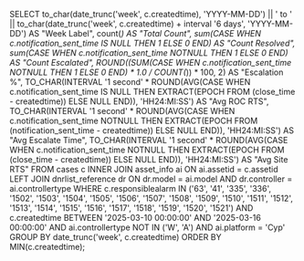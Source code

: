 SELECT 
    to_char(date_trunc('week', c.createdtime), 'YYYY-MM-DD') || ' to ' || 
    to_char(date_trunc('week', c.createdtime) + interval '6 days', 'YYYY-MM-DD') AS "Week Label",
    count(*) AS "Total Count",
    sum(CASE WHEN c.notification_sent_time IS NULL THEN 1 ELSE 0 END) AS "Count Resolved",
    sum(CASE WHEN c.notification_sent_time NOTNULL THEN 1 ELSE 0 END) AS "Count Escalated",
    ROUND((SUM(CASE WHEN c.notification_sent_time NOTNULL THEN 1 ELSE 0 END) * 1.0 / COUNT(*)) * 100, 2) AS "Escalation %",
    TO_CHAR(INTERVAL '1 second' * ROUND(AVG(CASE 
        WHEN c.notification_sent_time IS NULL THEN EXTRACT(EPOCH FROM (close_time - createdtime)) 
        ELSE NULL 
    END)), 'HH24:MI:SS') AS "Avg ROC RTS",
    TO_CHAR(INTERVAL '1 second' * ROUND(AVG(CASE 
        WHEN c.notification_sent_time NOTNULL THEN EXTRACT(EPOCH FROM (notification_sent_time - createdtime)) 
        ELSE NULL 
    END)), 'HH24:MI:SS') AS "Avg Escalate Time",
    TO_CHAR(INTERVAL '1 second' * ROUND(AVG(CASE 
        WHEN c.notification_sent_time NOTNULL THEN EXTRACT(EPOCH FROM (close_time - createdtime)) 
        ELSE NULL 
    END)), 'HH24:MI:SS') AS "Avg Site RTS"
FROM cases c
INNER JOIN asset_info ai ON ai.assetid = c.assetid
LEFT JOIN dnrlist_reference dr ON dr.model = ai.model AND dr.controller = ai.controllertype
WHERE 
    c.responsiblealarm IN ('63', '41', '335', '336', '1502', '1503', '1504', '1505', '1506', '1507', '1508', '1509', 
                           '1510', '1511', '1512', '1513', '1514', '1515', '1516', '1517', '1518', '1519', '1520', '1521')
    AND c.createdtime BETWEEN '2025-03-10 00:00:00' AND '2025-03-16 00:00:00'
    AND ai.controllertype NOT IN ('W', 'A')
    AND ai.platform = 'Cyp'
GROUP BY date_trunc('week', c.createdtime)
ORDER BY MIN(c.createdtime);